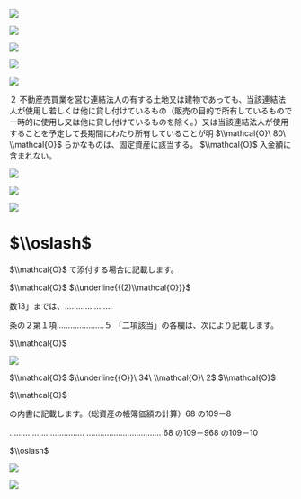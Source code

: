 ![](https://www.nta.go.jp/tmp/fcc3d9a0-4bcd-432d-b86b-6c72540bcfbf/images/3f3e708530f74cefc13183e0ef148dfacb0a41448d6635e2e16e7bfbc41aee73.jpg)

![](https://www.nta.go.jp/tmp/fcc3d9a0-4bcd-432d-b86b-6c72540bcfbf/images/92333bf0c273ef519a672c4107cf42ae087721bce213af1b19b7f0caa9b94174.jpg)

![](https://www.nta.go.jp/tmp/fcc3d9a0-4bcd-432d-b86b-6c72540bcfbf/images/3a1e2ef842ec918f3a02dc7d12fdc2b6a5cc4150342984ca9066ac4c041a5e16.jpg)

![](https://www.nta.go.jp/tmp/fcc3d9a0-4bcd-432d-b86b-6c72540bcfbf/images/8105fa6c5b1b375c1b32c720e2e5c561bf4688bc138439c88a320d99ffd6b72c.jpg)

![](https://www.nta.go.jp/tmp/fcc3d9a0-4bcd-432d-b86b-6c72540bcfbf/images/9b70ec1ee30b083a367b5bc92d4508200b9c4143f82d8533c5d2aeec749a24de.jpg)

２ 不動産売買業を営む連結法人の有する土地又は建物であっても、当該連結法人が使用し若しくは他に貸し付けているもの（販売の目的で所有しているもので一時的に使用し又は他に貸し付けているものを除く｡）又は当該連結法人が使用することを予定して長期間にわたり所有していることが明 $\\mathcal{O}\ 80\ \\mathcal{O}$ らかなものは、固定資産に該当する。 $\\mathcal{O}$ 入金額に含まれない。

![](https://www.nta.go.jp/tmp/fcc3d9a0-4bcd-432d-b86b-6c72540bcfbf/images/87f3c17b94221316051642599dd98e964ea68ad4eb57116df4f052d230e38b37.jpg)

![](https://www.nta.go.jp/tmp/fcc3d9a0-4bcd-432d-b86b-6c72540bcfbf/images/6bb049d399861b633308efb3df336ef913841000907daf77af7db6fcb1dd61eb.jpg)

![](https://www.nta.go.jp/tmp/fcc3d9a0-4bcd-432d-b86b-6c72540bcfbf/images/52155e16aa6cdb0d2e28c4daf0de41b33dd56353673152e574328ae51de3f591.jpg)

# $\\oslash$

$\\mathcal{O}$ て添付する場合に記載します。

$\\mathcal{O}$ $\\underline{{(2)\\mathcal{O}}}$

数13」までは、…………………

条の２第１項…………………５ 「二項該当」の各欄は、次により記載します。

$\\mathcal{O}$

![](https://www.nta.go.jp/tmp/fcc3d9a0-4bcd-432d-b86b-6c72540bcfbf/images/e7d700e0986d9547878c7d78b35a3c63a761f45a4deb1d95dc9c6047d87a6486.jpg)

$\\mathcal{O}$ $\\underline{{O}}\ 34\ \\mathcal{O}\ 2$ $\\mathcal{O}$

$\\mathcal{O}$

の内書に記載します。（総資産の帳簿価額の計算）68 の109－8

…………………………… …………………………… 68 の109－968 の109－10

$\\oslash$

![](https://www.nta.go.jp/tmp/fcc3d9a0-4bcd-432d-b86b-6c72540bcfbf/images/a5f24ba0a66de5ba227a69bf884ae6be03a41f7bbcba8a55bde71b6c218961b3.jpg)

![](https://www.nta.go.jp/tmp/fcc3d9a0-4bcd-432d-b86b-6c72540bcfbf/images/44cdf0f1d300d5a54d25193598e8adc2a1164d260116fc0902d4d148601c22f0.jpg)